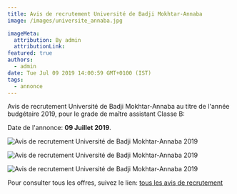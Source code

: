 ```yaml
---
title: Avis de recrutement Université de Badji Mokhtar-Annaba
image: /images/universite_annaba.jpg

imageMeta:
  attribution: By admin
  attributionLink:
featured: true
authors:
  - admin
date: Tue Jul 09 2019 14:00:59 GMT+0100 (IST)
tags:
  - annonce
---
```


Avis de recrutement Université de Badji Mokhtar-Annaba au titre de l'année budgétaire 2019, pour le grade de maître assistant Classe B:

Date de l'annonce: **09 Juillet 2019**.

![Avis de recrutement Université de Badji Mokhtar-Annaba 2019](/images/avis_de_recrutement_universite_bma.jpg)

![Avis de recrutement Université de Badji Mokhtar-Annaba 2019](/images/avis_de_recrutement_universite_bma_2.jpg)

![Avis de recrutement Université de Badji Mokhtar-Annaba 2019](/images/avis_de_recrutement_universite_bma_3.jpg)


Pour consulter tous les offres, suivez le lien: [tous les avis de recrutement](/tous_les_avis_de_recrutement_annee_budgetaire_2019/)
